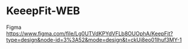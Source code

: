 # KeeepFit-WEB

Figma </br>
https://www.figma.com/file/Lg0UTVdKPYdVFLb8OUOphA/KeepFit?type=design&node-id=3%3A52&mode=design&t=ckUi8eo01Ihuf3MY-1
